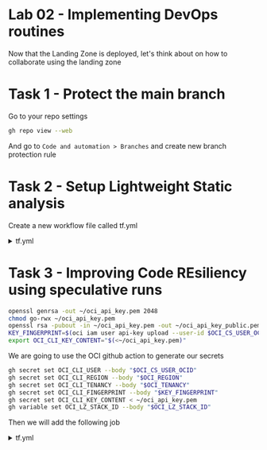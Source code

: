 # Lab 02 - Implementing DevOps routines

Now that the Landing Zone is deployed, let's think about on how to collaborate using the landing zone

# Task 1 - Protect the main branch

Go to your repo settings

```sh
gh repo view --web
```

And go to `Code and automation > Branches` and create new branch protection rule

<!-- #TODO Add screenshots -->

# Task 2 - Setup Lightweight Static analysis

Create a new workflow file called tf.yml

<details>
<summary>tf.yml</summary>

```yaml
name: "Terraform"

permissions:
      id-token: write
      contents: read
      issues: write
      pull-requests: write

on:
  pull_request:
    branches:
      - main

jobs:
  speculative-run:
    runs-on: ubuntu-latest
    name: TF CI/CD
    env:
      OCI_CLI_USER: ${{ secrets.OCI_CLI_USER }}
      OCI_CLI_TENANCY: ${{ secrets.OCI_CLI_TENANCY }}
      OCI_CLI_FINGERPRINT: ${{ secrets.OCI_CLI_FINGERPRINT }}
      OCI_CLI_KEY_CONTENT: ${{ secrets.OCI_CLI_KEY_CONTENT }}
      OCI_CLI_REGION: ${{ secrets.OCI_CLI_REGION }}
    defaults:
      run:
        working-directory: lz
    permissions:
      pull-requests: write
    steps:
      - uses: actions/checkout@v3
      - uses: hashicorp/setup-terraform@v2
        with:
          terraform_version: 1.2.9

      - name: Terraform fmt
        id: fmt
        run: terraform fmt -check
        continue-on-error: true

      - name: Terraform Init
        id: init
        run: terraform init

      - name: Terraform Validate
        id: validate
        run: terraform validate -no-color
```

</details>

# Task 3 - Improving Code REsiliency using speculative runs

```sh
openssl genrsa -out ~/oci_api_key.pem 2048    
chmod go-rwx ~/oci_api_key.pem                    
openssl rsa -pubout -in ~/oci_api_key.pem -out ~/oci_api_key_public.pem
KEY_FINGERPRINT=$(oci iam user api-key upload --user-id $OCI_CS_USER_OCID --key-file ~/oci_api_key_public.pem --query data.fingerprint --raw-output)
export OCI_CLI_KEY_CONTENT="$(<~/oci_api_key.pem)"
```

We are going to use the OCI github action to generate our secrets

```sh
gh secret set OCI_CLI_USER --body "$OCI_CS_USER_OCID"
gh secret set OCI_CLI_REGION --body "$OCI_REGION"
gh secret set OCI_CLI_TENANCY --body "$OCI_TENANCY"
gh secret set OCI_CLI_FINGERPRINT --body "$KEY_FINGERPRINT"
gh secret set OCI_CLI_KEY_CONTENT < ~/oci_api_key.pem
gh variable set OCI_LZ_STACK_ID --body "$OCI_LZ_STACK_ID"
```

Then we will add the following job

<details>
<summary>tf.yml</summary>

```yaml
      
```

</details>